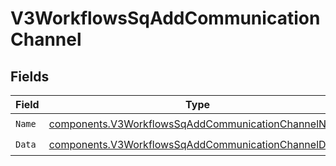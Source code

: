 # V3WorkflowsSqAddCommunicationChannel


## Fields

| Field                                                                                                                      | Type                                                                                                                       | Required                                                                                                                   | Description                                                                                                                |
| -------------------------------------------------------------------------------------------------------------------------- | -------------------------------------------------------------------------------------------------------------------------- | -------------------------------------------------------------------------------------------------------------------------- | -------------------------------------------------------------------------------------------------------------------------- |
| `Name`                                                                                                                     | [components.V3WorkflowsSqAddCommunicationChannelName](../../models/components/v3workflowssqaddcommunicationchannelname.md) | :heavy_check_mark:                                                                                                         | N/A                                                                                                                        |
| `Data`                                                                                                                     | [components.V3WorkflowsSqAddCommunicationChannelData](../../models/components/v3workflowssqaddcommunicationchanneldata.md) | :heavy_check_mark:                                                                                                         | N/A                                                                                                                        |